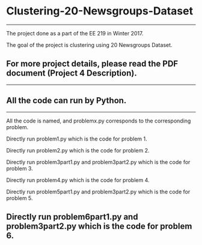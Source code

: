# Clustering-20-Newsgroups-Dataset

-------------------------------------------------------------------------------
The project done as a part of the EE 219 in Winter 2017. 

The goal of the project is clustering using 20 Newsgroups Dataset. 

For more project details, please read the PDF document (Project 4 Description). 
-------------------------------------------------------------------------------

-------------------------------------------------------------------------------
All the code can run by Python. 
-------------------------------------------------------------------------------

-------------------------------------------------------------------------------
All the code is named, and problemx.py corresponds to the corresponding problem.

Directly run problem1.py which is the code for problem 1.

Directly run problem2.py which is the code for problem 2.

Directly run problem3part1.py and problem3part2.py which is the code for problem 3.

Directly run problem4.py which is the code for problem 4.

Directly run problem5part1.py and problem3part2.py which is the code for problem 5.

Directly run problem6part1.py and problem3part2.py which is the code for problem 6.
-------------------------------------------------------------------------------
